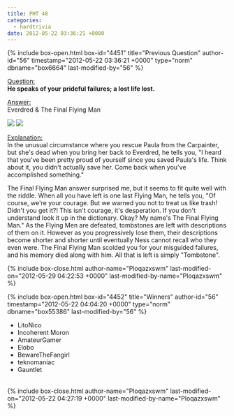 ```yaml
---
title: PHT 48
categories:
  - hardtrivia
date: 2012-05-22 03:36:21 +0000
---
```

{% include box-open.html box-id="4451" title="Previous Question" author-id="56" timestamp="2012-05-22 03:36:21 +0000" type="norm" dbname="box6664" last-modified-by="56" %}
<P><U>Question:</U><BR/>
<B> He speaks of your prideful failures; a lost life lost.  </B></P>

<p><U>Answer:</U><BR/>
Everdred & The Final Flying Man</p>

<p><img src="http - //starmen.net/mother2/images/game/EverdredT.png" />
<img src="http - //starmen.net/mother2/images/game/FlyingManT.png" /></p>

<p><U>Explanation:</U><BR/>In the unusual circumstance where you rescue Paula from the Carpainter, but she's dead when you bring her back to Everdred, he tells you, "I heard that you've been pretty proud of yourself since you saved Paula's life. Think about it, you didn't actually save her. Come back when you've accomplished something."</p>

<p>The Final Flying Man answer surprised me, but it seems to fit quite well with the riddle. When all you have left is one last Flying Man, he tells you, "Of course, we're your courage. But we warned you not to treat us like trash! Didn't you get it?! This isn't courage, it's desperation. If you don't understand look it up in the dictionary. Okay? My name's The Final Flying Man." As the Flying Men are defeated, tombstones are left with descriptions of them on it. However as you progressively lose them, their descriptions become shorter and shorter until eventually Ness cannot recall who they even were. The Final Flying Man scolded you for your misguided failures, and his memory died along with him. All that is left is simply "Tombstone".</p>
{% include box-close.html author-name="Ploqazxswm" last-modified-on="2012-05-29 04:22:53 +0000" last-modified-by-name="Ploqazxswm" %}

{% include box-open.html box-id="4452" title="Winners" author-id="56" timestamp="2012-05-22 04:04:20 +0000" type="norm" dbname="box55386" last-modified-by="56" %}
<TABLE WIDTH="100%" CELLSPACING="0" CELLPADDING="0" BORDER="0">
<TR>
<UL>
<LI>LitoNico</LI>
<LI>Incoherent Moron</LI>
<LI>AmateurGamer</LI>
<LI>Elobo</LI>
<LI>BewareTheFangirl</LI>
<LI>teknomaniac</LI>
<LI>Gauntlet</LI>
</UL>
   </TR>
</TABLE>
{% include box-close.html author-name="Ploqazxswm" last-modified-on="2012-05-22 04:27:19 +0000" last-modified-by-name="Ploqazxswm" %}
